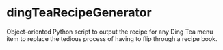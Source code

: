 # dingTeaRecipeGenerator
Object-oriented Python script to output the recipe for any Ding Tea menu item to replace the tedious process of having to flip through a recipe book. 

